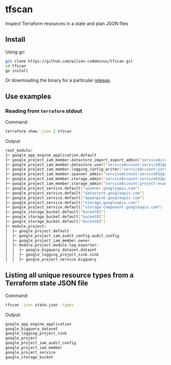 # tfscan

Inspect Terraform resources in a state and plan JSON files

## Install

Using go:

```bash
git clone https://github.com/wilson-codeminus/tfscan.git
cd tfscan
go install
```

Or downloading the binary for a particular [release](https://github.com/wilson-codeminus/tfscan/releases).

## Use examples

### Reading from `terraform` stdout

Command:

```bash
terraform show -json | tfscan
```

Output:

```bash
root_module:
├─ google_app_engine_application.default
├─ google_project_iam_member.datastore_import_export_admin["serviceAccount:service01@project-example.iam.gserviceaccount.com"]
├─ google_project_iam_member.datastore_user["serviceAccount:service01@project-example.iam.gserviceaccount.com"]
├─ google_project_iam_member.logging_config_writer["serviceAccount:service02@project-example.iam.gserviceaccount.com"]
├─ google_project_iam_member.spanner_admin["serviceAccount:service01@project-example.iam.gserviceaccount.com"]
├─ google_project_iam_member.storage_admin["serviceAccount:service01@project-example.iam.gserviceaccount.com"]
├─ google_project_iam_member.storage_admin["serviceAccount:project-example@appspot.gserviceaccount.com"]
├─ google_project_service.default["spanner.googleapis.com"]
├─ google_project_service.default["datastore.googleapis.com"]
├─ google_project_service.default["appengine.googleapis.com"]
├─ google_project_service.default["storage.googleapis.com"]
├─ google_project_service.default["storage-component.googleapis.com"]
├─ google_storage_bucket.default["bucket01"]
├─ google_storage_bucket.default["bucket02"]
├─ google_storage_bucket.default["bucket03"]
├─ module.project:
│  ├─ google_project.default
│  ├─ google_project_iam_audit_config.audit_config
│  ├─ google_project_iam_member.owner
│  ├─ module.project.module.log_exporter:
│  │  ├─ google_bigquery_dataset.dataset
│  │  ├─ google_logging_project_sink.sink
│  │  ├─ google_project_service.bigquery
```

## Listing all unique resource types from a Terraform state JSON file

Command:

```bash
tfscan -json state.json -types
```

Output:

```bash
google_app_engine_application
google_bigquery_dataset
google_logging_project_sink
google_project
google_project_iam_audit_config
google_project_iam_member
google_project_service
google_storage_bucket
```
